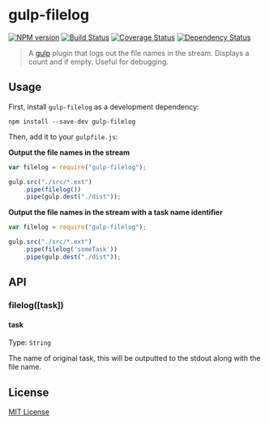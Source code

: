 # gulp-filelog
[![NPM version][npm-image]][npm-url] [![Build Status][travis-image]][travis-url]  [![Coverage Status][coveralls-image]][coveralls-url] [![Dependency Status][depstat-image]][depstat-url]

> A [gulp](https://github.com/wearefractal/gulp) plugin that logs out the file names in the stream. Displays a count and if empty. Useful for debugging.

## Usage

First, install `gulp-filelog` as a development dependency:

```shell
npm install --save-dev gulp-filelog
```

Then, add it to your `gulpfile.js`:

**Output the file names in the stream**

```javascript
var filelog = require("gulp-filelog");

gulp.src("./src/*.ext")
    .pipe(filelog())
	.pipe(gulp.dest("./dist"));
```

**Output the file names in the stream with a task name identifier**

```javascript
var filelog = require("gulp-filelog");

gulp.src("./src/*.ext")
    .pipe(filelog('someTask'))
	.pipe(gulp.dest("./dist"));
```

## API

### filelog([task])

#### task
Type: `String`

The name of original task, this will be outputted to the stdout along with the file name.

## License

[MIT License](http://en.wikipedia.org/wiki/MIT_License)

[npm-url]: https://npmjs.org/package/gulp-filelog
[npm-image]: https://badge.fury.io/js/gulp-filelog.png

[travis-url]: http://travis-ci.org/adamayres/gulp-filelog
[travis-image]: https://secure.travis-ci.org/adamayres/gulp-filelog.png?branch=master

[coveralls-url]: https://coveralls.io/r/adamayres/gulp-filelog
[coveralls-image]: https://coveralls.io/repos/adamayres/gulp-filelog/badge.png

[depstat-url]: https://david-dm.org/adamayres/gulp-filelog
[depstat-image]: https://david-dm.org/adamayres/gulp-filelog.png

